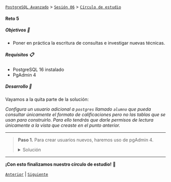 [`PostgreSQL Avanzado`](../../../README.md) > [`Sesión 06`](../../README.md) > [`Círculo de estudio`](../README.md)

#### Reto 5

##### Objetivos 🎯

- Poner en práctica la escritura de consultas e investigar nuevas técnicas.

##### Requisitos 📋

- PostgreSQL 16 instalado
- PgAdmin 4

##### Desarrollo 🚀

Vayamos a la quita parte de la solución: 

*Configura un usuario adicional a `postgres` llamado `alumno` que pueda consultar únicamente el formato de calificaciones pero no las tablas que se usan para construirlo. Para ello tendrás que darle permisos de lectura únicamente a la vista que creaste en el punto anterior.*

---
> **Paso 1.** Para crear usuarios nuevos, haremos uso de pgAdmin 4.
>
> <details><summary>Solución</summary>
>
> Comenzamos, dado clic derecho a la sección *Login/Group Roles*, elegimos Create > Login/Group Role...
>
> ![img](../../imagenes/img09.png)
>
> Colocamos el nombre del usuario y llenamos el resto de datos del rol.
>
> ![img](../../imagenes/img10.png)
>
> Volvemos a la sección de vistas, damos clic en la vista que creamos y elegimos Properties.
>
> ![img](../../imagenes/img11.png)
>
> En la pestaña de Security añadimos el rol y sólo damos el permiso SELECT.
>
> ![img](../../imagenes/img12.png)
> </details>
---

**¡Con esto finalizamos nuestro círculo de estudio!** :clap:


[`Anterior`](../reto04/README.md) | [`Siguiente`](../../tema01/README.md)
